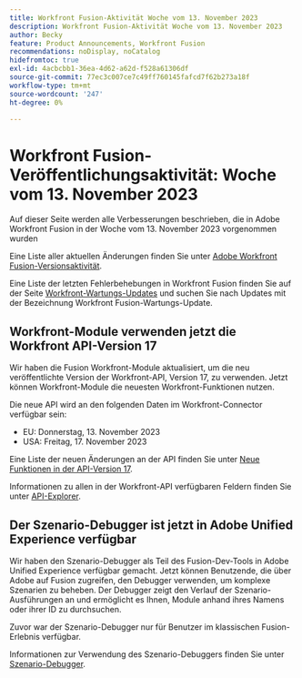 ```yaml
---
title: Workfront Fusion-Aktivität Woche vom 13. November 2023
description: Workfront Fusion-Aktivität Woche vom 13. November 2023
author: Becky
feature: Product Announcements, Workfront Fusion
recommendations: noDisplay, noCatalog
hidefromtoc: true
exl-id: 4acbcbb1-36ea-4d62-a62d-f528a61306df
source-git-commit: 77ec3c007ce7c49ff760145fafcd7f62b273a18f
workflow-type: tm+mt
source-wordcount: '247'
ht-degree: 0%

---
```


# Workfront Fusion-Veröffentlichungsaktivität: Woche vom 13. November 2023

Auf dieser Seite werden alle Verbesserungen beschrieben, die in Adobe Workfront Fusion in der Woche vom 13. November 2023 vorgenommen wurden

Eine Liste aller aktuellen Änderungen finden Sie unter [Adobe Workfront Fusion-Versionsaktivität](/help/workfront-fusion/fusion-product-releases/fusion-release-activity.md).

Eine Liste der letzten Fehlerbehebungen in Workfront Fusion finden Sie auf der Seite [Workfront-Wartungs-Updates](https://experienceleague.adobe.com/docs/workfront-known-issues/releases/current-updates.html?lang=de) und suchen Sie nach Updates mit der Bezeichnung Workfront Fusion-Wartungs-Update.

## Workfront-Module verwenden jetzt die Workfront API-Version 17

Wir haben die Fusion Workfront-Module aktualisiert, um die neu veröffentlichte Version der Workfront-API, Version 17, zu verwenden. Jetzt können Workfront-Module die neuesten Workfront-Funktionen nutzen.

Die neue API wird an den folgenden Daten im Workfront-Connector verfügbar sein:

* EU: Donnerstag, 13. November 2023
* USA: Freitag, 17. November 2023

Eine Liste der neuen Änderungen an der API finden Sie unter [Neue Funktionen in der API-Version 17](https://experienceleague.adobe.com/de/docs/workfront/using/adobe-workfront-api/api-notes/new-api-version-17).

Informationen zu allen in der Workfront-API verfügbaren Feldern finden Sie unter [API-Explorer](https://developer.adobe.com/workfront/api-explorer).

## Der Szenario-Debugger ist jetzt in Adobe Unified Experience verfügbar

Wir haben den Szenario-Debugger als Teil des Fusion-Dev-Tools in Adobe Unified Experience verfügbar gemacht. Jetzt können Benutzende, die über Adobe auf Fusion zugreifen, den Debugger verwenden, um komplexe Szenarien zu beheben. Der Debugger zeigt den Verlauf der Szenario-Ausführungen an und ermöglicht es Ihnen, Module anhand ihres Namens oder ihrer ID zu durchsuchen.

Zuvor war der Szenario-Debugger nur für Benutzer im klassischen Fusion-Erlebnis verfügbar.

Informationen zur Verwendung des Szenario-Debuggers finden Sie unter [Szenario-Debugger](/help/workfront-fusion/manage-scenarios/debug-a-scenario.md#scenario-debugger).
